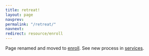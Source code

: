 ```yaml
---
title: retreat!
layout: page
navprev: 
permalink: "/retreat/"
navnext:
redirect: resource/enroll
---
```


Page renamed and moved to [enroll](/resource/enroll). See new process in [services](/back/services#retreat).
